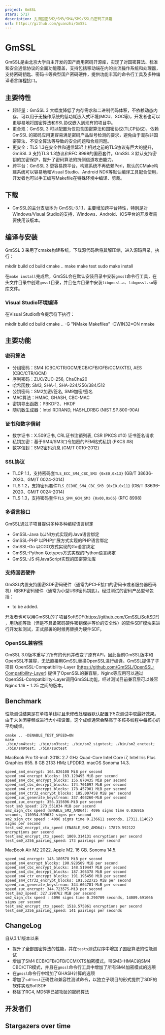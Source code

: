 ```yaml
---
project: GmSSL
stars: 5717
description: 支持国密SM2/SM3/SM4/SM9/SSL的密码工具箱
url: https://github.com/guanzhi/GmSSL
---
```


GmSSL
=====

GmSSL是由北京大学自主开发的国产商用密码开源库，实现了对国密算法、标准和安全通信协议的全面功能覆盖，支持包括移动端在内的主流操作系统和处理器，支持密码钥匙、密码卡等典型国产密码硬件，提供功能丰富的命令行工具及多种编译语言编程接口。

主要特性
----

-   超轻量：GmSSL 3 大幅度降低了内存需求和二进制代码体积，不依赖动态内存，可以用于无操作系统的低功耗嵌入式环境(MCU、SOC等)，开发者也可以更容易地将国密算法和SSL协议嵌入到现有的项目中。
-   更合规：GmSSL 3 可以配置为仅包含国密算法和国密协议(TLCP协议)，依赖GmSSL 的密码应用更容易满足密码产品型号检测的要求，避免由于混杂非国密算法、不安全算法等导致的安全问题和合规问题。
-   更安全：TLS 1.3在安全性和通信延迟上相对之前的TLS协议有巨大的提升，GmSSL 3 支持TLS 1.3协议和RFC 8998的国密套件。GmSSL 3 默认支持密钥的加密保护，提升了密码算法的抗侧信道攻击能力。
-   跨平台：GmSSL 3 更容易跨平台，构建系统不再依赖Perl，默认的CMake构建系统可以容易地和Visual Studio、Android NDK等默认编译工具配合使用，开发者也可以手工编写Makefile在特殊环境中编译、剪裁。

下载
--

-   GmSSL的主分支版本为 GmSSL-3.1.1，主要增加跨平台特性，特别是对Windows/Visual Studio的支持，Windows、Android、iOS平台的开发者需要使用该版本。

编译与安装
-----

GmSSL 3 采用了cmake构建系统。下载源代码后将其解压缩，进入源码目录，执行：

mkdir build
cd build
cmake ..
make
make test
sudo make install

在`make install`完成后，GmSSL会在默认安装目录中安装`gmssl`命令行工具，在头文件目录中创建`gmssl`目录，并且在库目录中安装`libgmssl.a`、`libgmssl.so`等库文件。

### Visual Studio环境编译

在Visual Studio命令提示符下执行：

mkdir build
cd build
cmake .. -G "NMake Makefiles" -DWIN32=ON
nmake

主要功能
----

### 密码算法

-   分组密码：SM4 (CBC/CTR/GCM/ECB/CFB/OFB/CCM/XTS), AES (CBC/CTR/GCM)
-   序列密码：ZUC/ZUC-256, ChaCha20
-   哈希函数: SM3, SHA-1, SHA-224/256/384/512
-   公钥密码：SM2加密/签名, SM9加密/签名
-   MAC算法：HMAC, GHASH, CBC-MAC
-   密钥导出函数：PBKDF2、HKDF
-   随机数生成器：Intel RDRAND, HASH\_DRBG (NIST.SP.800-90A)

### 证书和数字信封

-   数字证书：X.509证书, CRL证书注销列表, CSR (PKCS #10) 证书签名请求
-   私钥加密：基于SM4/SM3口令加密的PEM格式私钥 (PKCS #8)
-   数字信封：SM2密码消息 (GM/T 0010-2012)

### SSL协议

-   TLCP 1.1，支持密码套`TLS_ECC_SM4_CBC_SM3 {0xE0,0x13}` (GB/T 38636-2020、GM/T 0024-2014)
-   TLS 1.2，支持密码套件`TLS_ECDHE_SM4_CBC_SM3 {0xE0,0x11}` (GB/T 38636-2020、GM/T 0024-2014)
-   TLS 1.3，支持密码套件`TLS_SM4_GCM_SM3 {0x00,0xC6}` (RFC 8998)

### 多语言接口

GmSSL通过子项目提供多种多种编程语言绑定

-   GmSSL-Java 以JNI方式实现的Java语言绑定
-   GmSSL-PHP 以PHP扩展方式实现的PHP语言绑定
-   GmSSL-Go 以CGO方式实现的Go语言绑定
-   GmSSL-Python 以ctypes方式实现的Python语言绑定
-   GmSSL-JS 纯JavaScript实现的国密算法库

### 支持国密硬件

GmSSL内置支持国密SDF密码硬件（通常为PCI-E接口的密码卡或者服务器密码机）和SKF密码硬件（通常为小型USB密码钥匙）。经过测试的密码产品型号包括：

-   to be added.

开发者也可以用GmSSL的子项目SoftSDF(https://github.com/GmSSL/SoftSDF) ，用功能等效（但是不具备密码硬件密钥保护等价的安全性）的软件SDF模块来进行开发和测试，正式部署的时候再替换为硬件SDF。

### OpenSSL兼容性

GmSSL 3.0版本重写了所有的代码并改变了原有API，因此当前GmSSL版本和OpenSSL不兼容，无法直接用GmSSL替换OpenSSL进行编译。GmSSL提供了子项目 OpenSSL-Compatibility-Layer (https://github.com/GmSSL/OpenSSL-Compatibility-Layer) 提供了OpenSSL的兼容层，Nginx等应用可以通过OpenSSL-Compatibility-Layer调用GmSSL功能。经过测试目前兼容层可以兼容Nginx 1.16 ~ 1.25 之间的版本。

Benchmark
---------

性能测试结果是在单核单线程且未修改处理器默认配置下5次测试中取最好效果。由于未关闭睿频或进行大小核设置，这个成绩通常会略高于多核多线程中每核心的平均成绩。

```
cmake .. -DENABLE_TEST_SPEED=ON
make
./bin/sm4test; ./bin/sm3test; ./bin/sm2_signtest; ./bin/sm2_enctest; ./bin/sm9test; ./bin/zuctest
```

MacBook Pro 13-inch 2018: 2.7 GHz Quad-Core Intel Core i7, Intel Iris Plus Graphics 655. 8 GB 2133 HMz LPDDR3. macOS Sonoma 14.3.

```
speed_sm4_encrypt: 164.826108 MiB per second
speed_sm4_encrypt_blocks: 163.120495 MiB per second
speed_sm4_cbc_encrypt_blocks: 156.870435 MiB per second
speed_sm4_cbc_decrypt_blocks: 174.701097 MiB per second
speed_sm4_ctr_encrypt_blocks: 178.457901 MiB per second
speed_sm4_ctr32_encrypt_blocks: 185.007458 MiB per second
speed_zuc_generate_keystream: 337.403260-MiB per second
speed_zuc_encrypt: 356.315696-MiB per second
test_sm3_speed: 273.551034 MiB per second
sm2_sign_ctx speed (ENABLE_SM2_AMD64): 4096 signs time 0.036916 seconds, 110954.599632 signs per second
sm2_sign_ctx speed : 4096 signs time 0.236611 seconds, 17311.114023 signs per second
test_sm2_encrypt_ctx_speed (ENABLE_SM2_AMD64): 17879.592122 encryptions per second
test_sm2_encrypt_ctx_speed: 1869.314131 encryptions per second
test_sm9_z256_pairing_speed: 173 pairings per second
```

MacBook Air M2 2022. Apple M2. 16 GB. Sonoma 14.5.

```
speed_sm4_encrypt: 143.180578 MiB per second
speed_sm4_encrypt_blocks: 190.928509 MiB per second
speed_sm4_cbc_encrypt_blocks: 148.519447 MiB per second
speed_sm4_cbc_decrypt_blocks: 187.305378 MiB per second
speed_sm4_ctr_encrypt_blocks: 191.195450 MiB per second
speed_sm4_ctr32_encrypt_blocks: 191.522725 MiB per second
speed_zuc_generate_keystream: 344.604781-MiB per second
speed_zuc_encrypt: 344.723575-MiB per second
test_sm3_speed: 327.298762 MiB per second
sm2_sign_ctx speed : 4096 signs time 0.290709 seconds, 14089.691066 signs per second
test_sm2_encrypt_ctx_speed: 1518.575861 encryptions per second
test_sm9_z256_pairing_speed: 141 pairings per seconds
```

ChangeLog
---------

自从3.1.1版本以来

-   提升了全部国密算法的性能，并在`tests`测试程序中增加了国密算法的性能测试
-   增加了SM4 ECB/CFB/OFB/CCM/XTS加密模式，带SM3-HMAC的SM4 CBC/CTR模式，并且在`gmssl`命令行工具中增加了所有SM4加密模式的选项
-   在`gmssl`命令行中增加了GHASH计算的选项
-   增加了`sdftest`正确性和兼容性测试命令，以独立子项目的形式提供了SDF的软件实现SoftSDF
-   移除了RC4, MD5等已被攻破的密码算法

开发者们
----

Stargazers over time
--------------------
